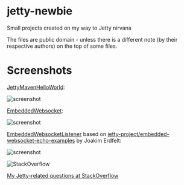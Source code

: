 jetty-newbie
==========

Small projects created on my way to Jetty nirvana

The files are public domain - unless there is a different note (by their respective authors) on the top of some files.

Screenshots
==========

[JettyMavenHelloWorld](https://github.com/afarber/jetty-newbie/tree/master/JettyMavenHelloWorld):

![screenshot](https://raw.github.com/afarber/jetty-newbie/master/JettyMavenHelloWorld/screenshot.png)


[EmbeddedWebsocket](https://github.com/afarber/jetty-newbie/tree/master/EmbeddedWebsocket):

![screenshot](https://raw.github.com/afarber/jetty-newbie/master/EmbeddedWebsocket/screenshot.png)


[EmbeddedWebsocketListener](https://github.com/afarber/jetty-newbie/tree/master/EmbWebsocketListener) based on [jetty-project/embedded-websocket-echo-examples](https://github.com/jetty-project/embedded-websocket-echo-examples) by Joakim Erdfelt:

![screenshot](https://raw.github.com/afarber/jetty-newbie/master/EmbWebsocketListener/screenshot.png)


![StackOverflow](http://stackoverflow.com/users/flair/165071.png)

[My Jetty-related questions at StackOverflow](http://stackoverflow.com/search?q=user:165071+[jetty])

